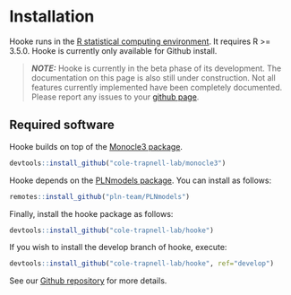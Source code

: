 # Installation

Hooke runs in the [R statistical computing environment](https://www.r-project.org/). It requires R >= 3.5.0. Hooke is currently only available for Github install. 

> **_NOTE:_** Hooke is currently in the beta phase of its development. The documentation on this page is also still under construction. Not all features currently implemented have been completely documented. Please report any issues to your [github page](https://github.com/cole-trapnell-lab/hooke/issues). 

## Required software

Hooke builds on top of the [Monocle3 package](https://cole-trapnell-lab.github.io/monocle3/docs/installation/). 

```r 
devtools::install_github("cole-trapnell-lab/monocle3")
```

Hooke depends on the [PLNmodels package](https://pln-team.github.io/PLNmodels/index.html). 
You can install as follows: 

```r
remotes::install_github("pln-team/PLNmodels")
```

Finally, install the hooke package as follows: 

```r
devtools::install_github("cole-trapnell-lab/hooke")
```

If you wish to install the develop branch of hooke, execute: 

```r
devtools::install_github("cole-trapnell-lab/hooke", ref="develop")
```

See our [Github repository](https://github.com/cole-trapnell-lab/hooke) for more details.

